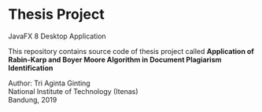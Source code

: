 # Thesis Project
JavaFX 8 Desktop Application

This repository contains source code of thesis project called **Application of Rabin-Karp and Boyer Moore Algorithm in Document Plagiarism Identification**

Author: Tri Aginta Ginting\
National Institute of Technology (Itenas)\
Bandung, 2019
